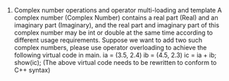 1. Complex number operations and operator multi-loading and template
   A complex number (Complex Number) contains a real part (Real) and an imaginary part (Imaginary), and the real part and imaginary part of this complex number may be int or double at the same time according to different usage requirements. Suppose we want to add two such complex numbers, please use operator overloading to achieve the following virtual code in main.
   ia = (3.5, 2.4)
   ib = (4.5, 2.3)
   ic = ia + ib;
   show(ic);
   (The above virtual code needs to be rewritten to conform to C++ syntax)
